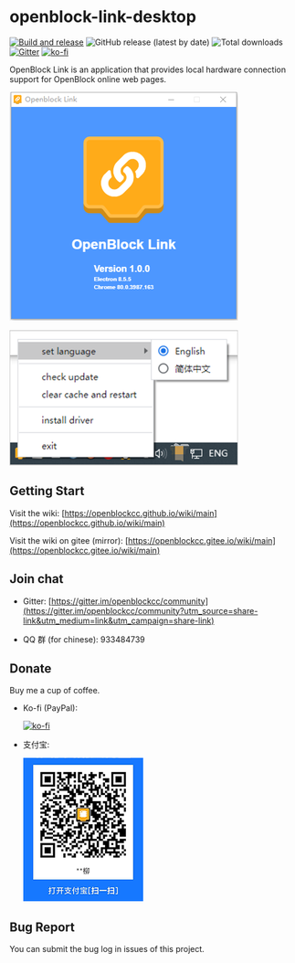 # openblock-link-desktop

[![Build and release](https://github.com/openblockcc/openblock-link-desktop/actions/workflows/build-and-release.yml/badge.svg)](https://github.com/openblockcc/openblock-link-desktop/actions/workflows/build-and-release.yml) ![GitHub release (latest by date)](https://img.shields.io/github/v/release/openblockcc/openblock-link-desktop) ![Total downloads](https://img.shields.io/github/downloads/openblockcc/openblock-link-desktop/total) [![Gitter](https://badges.gitter.im/openblockcc/community.svg)](https://gitter.im/openblockcc/community?utm_source=badge&utm_medium=badge&utm_campaign=pr-badge) [![ko-fi](https://img.shields.io/badge/donate-sponsors-ea4aaa.svg?logo=ko-fi)](https://ko-fi.com/X8X66DATO)

OpenBlock Link is an application that provides local hardware connection support for OpenBlock online web pages.

![screenshot1](./docs/screenshot1.png)

![screenshot2](./docs/screenshot2.png)
## Getting Start

Visit the wiki: [https://openblockcc.github.io/wiki/main](https://openblockcc.github.io/wiki/main)

Visit the wiki on gitee (mirror): [https://openblockcc.gitee.io/wiki/main](https://openblockcc.gitee.io/wiki/main)

## Join chat

- Gitter: [https://gitter.im/openblockcc/community](https://gitter.im/openblockcc/community?utm_source=share-link&utm_medium=link&utm_campaign=share-link)

- QQ 群 (for chinese): 933484739

## Donate

Buy me a cup of coffee.

- Ko-fi (PayPal):

    [![ko-fi](https://ko-fi.com/img/githubbutton_sm.svg)](https://ko-fi.com/X8X66DATO)

- 支付宝:

    ![alipayQRCode](./docs/alipayQRCode.png)

## Bug Report

You can submit the bug log in issues of this project.
